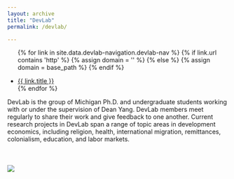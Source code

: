 ```yaml
---
layout: archive
title: "DevLab"
permalink: /devlab/

---
```


<!-- ////////////// -->

 
<!-- > [devlab page]( /devlab_page_2/) /   [devlab page]( /devlab_page_3/) /    [devlab page]( /devlab_page_3/) /    -->
<div class="masthead">
  <div class="masthead__inner-wrap">
    <div class="masthead__menu">
      <nav id="" class="greedy-nav">
        <!-- <button><div class="navicon"></div></button> -->
        <ul class="visible-links">
                
{% for link in site.data.devlab-navigation.devlab-nav %}
            {% if link.url contains 'http' %}
              {% assign domain = '' %}
              {% else %}
              {% assign domain = base_path %}
            {% endif %}
            <li class="masthead__menu-item"><a href="{{ domain }}{{ link.url }}">{{ link.title }}</a></li>
          {% endfor %}
        </ul>
        <ul class="hidden-links hidden"></ul>
      </nav>
    </div>
  </div>
</div>


<!-- ///////////// -->



<!-- =============================Dev Lab home Content Below========================== -->



DevLab is the group of Michigan Ph.D. and undergraduate students working with or under the supervision of Dean Yang. DevLab members meet regularly to share their work and give feedback to one another. Current research projects in DevLab span a range of topic areas in development economics, including religion, health, international migration, remittances, colonialism, education, and labor markets. 
<br><br><br><br>
<img src='https://devecon.umich.edu/wp-content/uploads/2023/01/DevLabPic-2-e1673278974910.jpg'>
